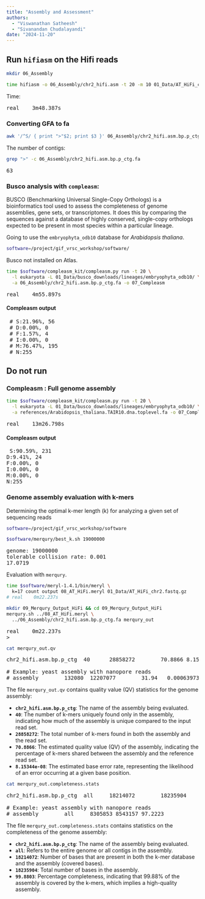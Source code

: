 ```yaml
---
title: "Assembly and Assessment"
authors:
  - "Viswanathan Satheesh"
  - "Sivanandan Chudalayandi"
date: "2024-11-20"
---
```


## Run `hifiasm` on the Hifi reads

```bash
mkdir 06_Assembly

time hifiasm -o 06_Assembly/chr2_hifi.asm -t 20 -m 10 01_Data/AT_HiFi_chr2.fastq.gz
```

Time:
<pre>
real    3m48.387s
</pre>

### Converting GFA to fa

```bash
awk '/^S/ { print ">"$2; print $3 }' 06_Assembly/chr2_hifi.asm.bp.p_ctg.gfa > 06_Assembly/chr2_hifi.asm.bp.p_ctg.fa
```

The number of contigs: 
```bash
grep ">" -c 06_Assembly/chr2_hifi.asm.bp.p_ctg.fa
```
<pre>
63
</pre>



### Busco analysis with `compleasm`:

BUSCO (Benchmarking Universal Single-Copy Orthologs) is a bioinformatics tool used to assess the completeness of genome assemblies, gene sets, or transcriptomes. It does this by comparing the sequences against a database of highly conserved, single-copy orthologs expected to be present in most species within a particular lineage.

Going to use the `embryophyta_odb10` database for *Arabidopsis thaliana*.

```bash
software=/project/gif_vrsc_workshop/software/
```
Busco not installed on Atlas.

```bash
time $software/compleasm_kit/compleasm.py run -t 20 \
  -l eukaryota -L 01_Data/busco_downloads/lineages/embryophyta_odb10/ \
  -a 06_Assembly/chr2_hifi.asm.bp.p_ctg.fa -o 07_Compleasm 
```
<pre>
real    4m55.897s
</pre>

#### Compleasm output

<pre>
 # S:21.96%, 56
 # D:0.00%, 0
 # F:1.57%, 4
 # I:0.00%, 0
 # M:76.47%, 195
 # N:255
</pre>

## Do not run
### Compleasm : Full genome assembly

```bash
time $software/compleasm_kit/compleasm.py run -t 20 \
  -l eukaryota -L 01_Data/busco_downloads/lineages/embryophyta_odb10/ \
  -a references/Arabidopsis_thaliana.TAIR10.dna.toplevel.fa -o 07_Compleasm/
```

<pre>
real    13m26.798s
</pre>

#### Compleasm output

<pre>
 S:90.59%, 231
D:9.41%, 24
F:0.00%, 0
I:0.00%, 0
M:0.00%, 0
N:255
</pre>

### Genome assembly evaluation with k-mers

Determining the optimal k-mer length (k) for analyzing a given set of sequencing reads
```bash
software=/project/gif_vrsc_workshop/software

$software/merqury/best_k.sh 19000000
```

<pre>
genome: 19000000
tolerable collision rate: 0.001
17.0719
</pre>

Evaluation with `merqury`.
```bash
time $software/meryl-1.4.1/bin/meryl \
  k=17 count output 08_AT_HiFi.meryl 01_Data/AT_HiFi_chr2.fastq.gz
# real    0m22.237s

mkdir 09_Merqury_Output_HiFi && cd 09_Merqury_Output_HiFi
merqury.sh ../08_AT_HiFi.meryl \
  ../06_Assembly/chr2_hifi.asm.bp.p_ctg.fa merqury_out
```
<pre>
real    0m22.237s
></pre>

```bash
cat merqury_out.qv
```

<pre>
chr2_hifi.asm.bp.p_ctg  40      28858272        70.8866 8.15344e-08

# Example: yeast assembly with nanopore reads
# assembly        132080  12207077        31.94   0.000639731
</pre>

The file `merqury_out.qv` contains quality value (QV) statistics for the genome assembly:

- **`chr2_hifi.asm.bp.p_ctg`**: The name of the assembly being evaluated.
- **`40`**: The number of k-mers uniquely found only in the assembly, indicating how much of the assembly is unique compared to the input read set.
- **`28858272`**: The total number of k-mers found in both the assembly and the read set.
- **`70.8866`**: The estimated quality value (QV) of the assembly, indicating the percentage of k-mers shared between the assembly and the reference read set.
- **`8.15344e-08`**: The estimated base error rate, representing the likelihood of an error occurring at a given base position.


```bash
cat merqury_out.completeness.stats
```

<pre>
chr2_hifi.asm.bp.p_ctg  all     18214072        18235904        99.8803

# Example: yeast assembly with nanopore reads
# assembly        all     8305853 8543157 97.2223
</pre>

The file `merqury_out.completeness.stats` contains statistics on the completeness of the genome assembly:

- **`chr2_hifi.asm.bp.p_ctg`**: The name of the assembly being evaluated.
- **`all`**: Refers to the entire genome or all contigs in the assembly.
- **`18214072`**: Number of bases that are present in both the k-mer database and the assembly (covered bases).
- **`18235904`**: Total number of bases in the assembly.
- **`99.8803`**: Percentage completeness, indicating that 99.88% of the assembly is covered by the k-mers, which implies a high-quality assembly.
